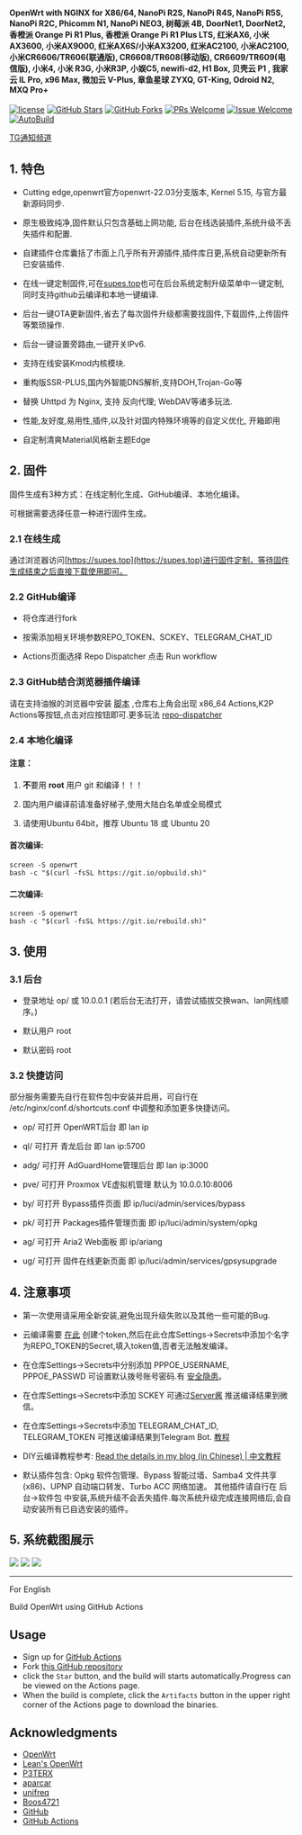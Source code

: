 #### OpenWrt with NGINX for X86/64, NanoPi R2S, NanoPi R4S, NanoPi R5S, NanoPi R2C, Phicomm N1, NanoPi NEO3, 树莓派 4B, DoorNet1, DoorNet2, 香橙派 Orange Pi R1 Plus, 香橙派 Orange Pi R1 Plus LTS, 红米AX6, 小米AX3600, 小米AX9000, 红米AX6S/小米AX3200, 红米AC2100, 小米AC2100, 小米CR6606/TR606(联通版), CR6608/TR608(移动版), CR6609/TR609(电信版), 小米4, 小米 R3G, 小米R3P, 小娱C5, newifi-d2, H1 Box, 贝壳云 P1 , 我家云 lL Pro, x96 Max, 微加云 V-Plus, 章鱼星球 ZYXQ, GT-King, Odroid N2, MXQ Pro+
[1]: https://img.shields.io/badge/license-GPLV2-brightgreen.svg
[2]: /LICENSE
[3]: https://img.shields.io/badge/PRs-welcome-brightgreen.svg
[4]: https://github.com/kiddin9/OpenWrt_x86-r2s-r4s/pulls
[5]: https://img.shields.io/badge/Issues-welcome-brightgreen.svg
[6]: https://github.com/kiddin9/OpenWrt_x86-r2s-r4s/issues/new
[7]: https://img.shields.io/github/v/release/hyird/Action-Openwrt
[8]: https://github.com/kiddin9/OpenWrt_x86-r2s-r4s/releases
[10]: https://img.shields.io/badge/Contact-telegram-blue
[11]: https://t.me/opwrt
[12]: https://github.com/kiddin9/OpenWrt_x86-r2s-r4s/actions/workflows/Openwrt-AutoBuild.yml/badge.svg
[13]: https://github.com/kiddin9/OpenWrt_x86-r2s-r4s/actions

[![license][1]][2]
[![GitHub Stars](https://img.shields.io/github/stars/kiddin9/OpenWrt_x86-r2s-r4s.svg?style=flat-square&label=Stars)](https://github.com/kiddin9/OpenWrt_x86-r2s-r4s/stargazers)
[![GitHub Forks](https://img.shields.io/github/forks/kiddin9/OpenWrt_x86-r2s-r4s.svg?style=flat-square&label=Forks)](https://github.com/kiddin9/OpenWrt_x86-r2s-r4s/fork)
[![PRs Welcome][3]][4]
[![Issue Welcome][5]][6]
[![AutoBuild][12]][13]

<a href="https://t.me/opwrt" target="_blank">TG通知频道</a>
## 1. **特色**

+ Cutting edge,openwrt官方openwrt-22.03分支版本, Kernel 5.15, 与官方最新源码同步.

+ 原生极致纯净,固件默认只包含基础上网功能, 后台在线选装插件,系统升级不丢失插件和配置.

+ 自建插件仓库囊括了市面上几乎所有开源插件,插件库日更,系统自动更新所有已安装插件.

+ 在线一键定制固件,可在[supes.top](https://supes.top)也可在后台系统定制升级菜单中一键定制, 同时支持github云编译和本地一键编译.

+ 后台一键OTA更新固件,省去了每次固件升级都需要找固件,下载固件,上传固件等繁琐操作.

+ 后台一键设置旁路由,一键开关IPv6.

+ 支持在线安装Kmod内核模块.

+ 重构版SSR-PLUS,国内外智能DNS解析,支持DOH,Trojan-Go等

+ 替换 Uhttpd 为 Nginx, 支持 反向代理; WebDAV等诸多玩法.

+ 性能,友好度,易用性,插件,以及针对国内特殊环境等的自定义优化, 开箱即用

+ 自定制清爽Material风格新主题Edge

## 2. **固件**

固件生成有3种方式：在线定制化生成、GitHub编译、本地化编译。

可根据需要选择任意一种进行固件生成。

### 2.1 **在线生成**

通过浏览器访问[https://supes.top](https://supes.top)进行固件定制，等待固件生成结束之后直接下载使用即可。

### 2.2 **GitHub编译**

+ 将仓库进行fork

+ 按需添加相关环境参数REPO_TOKEN、SCKEY、TELEGRAM_CHAT_ID

+ Actions页面选择 Repo Dispatcher 点击 Run workflow
### 2.3 **GitHub结合浏览器插件编译**
请在支持油猴的浏览器中安装 [脚本](https://greasyfork.org/scripts/407616-github-actions-trigger/code/Github%20Actions%20Trigger.user.js) ,仓库右上角会出现 x86_64 Actions,K2P Actions等按钮,点击对应按钮即可.更多玩法 [repo-dispatcher](https://github.com/tete1030/github-repo-dispatcher)

### 2.4 **本地化编译**

#### 注意：

1. **不**要用 **root** 用户 git 和编译！！！

2. 国内用户编译前请准备好梯子,使用大陆白名单或全局模式

3. 请使用Ubuntu 64bit，推荐  Ubuntu 18 或 Ubuntu 20

#### 首次编译:

```
screen -S openwrt
bash -c "$(curl -fsSL https://git.io/opbuild.sh)"
```

#### 二次编译:

```
screen -S openwrt
bash -c "$(curl -fsSL https://git.io/rebuild.sh)"
```


## 3. **使用**

### 3.1 **后台**

+ 登录地址 op/ 或 10.0.0.1 (若后台无法打开，请尝试插拔交换wan、lan网线顺序。)

+ 默认用户 root

+ 默认密码 root

### 3.2 **快捷访问**
部分服务需要先自行在软件包中安装并启用，可自行在 /etc/nginx/conf.d/shortcuts.conf 中调整和添加更多快捷访问。

+ op/ 可打开 OpenWRT后台 即 lan ip

+ ql/ 可打开 青龙后台 即 lan ip:5700

+ adg/ 可打开 AdGuardHome管理后台 即 lan ip:3000

+ pve/ 可打开 Proxmox VE虚拟机管理 默认为 10.0.0.10:8006

+ by/ 可打开 Bypass插件页面 即 ip/luci/admin/services/bypass

+ pk/ 可打开 Packages插件管理页面 即 ip/luci/admin/system/opkg

+ ag/ 可打开 Aria2 Web面板 即 ip/ariang

+ ug/ 可打开 固件在线更新页面 即 ip/luci/admin/services/gpsysupgrade

## 4. **注意事项**

+ 第一次使用请采用全新安装,避免出现升级失败以及其他一些可能的Bug.

+ 云编译需要 [在此](https://github.com/settings/tokens) 创建个token,然后在此仓库Settings->Secrets中添加个名字为REPO_TOKEN的Secret,填入token值,否者无法触发编译。

+ 在仓库Settings->Secrets中分别添加 PPPOE_USERNAME, PPPOE_PASSWD 可设置默认拨号账号密码.有 [安全隐患](https://github.com/kiddin9/OpenWrt_x86-r2s-r4s/issues/23)。

+ 在仓库Settings->Secrets中添加 SCKEY 可通过[Server酱](http://sc.ftqq.com) 推送编译结果到微信。

+ 在仓库Settings->Secrets中添加 TELEGRAM_CHAT_ID, TELEGRAM_TOKEN 可推送编译结果到Telegram Bot. [教程](https://longnight.github.io/2018/12/12/Telegram-Bot-notifications)

+ DIY云编译教程参考: [Read the details in my blog (in Chinese) | 中文教程](https://p3terx.com/archives/build-openwrt-with-github-actions.html)


+ 默认插件包含: Opkg 软件包管理、Bypass 智能过墙、Samba4 文件共享(x86)、UPNP 自动端口转发、Turbo ACC 网络加速。
其他插件请自行在 后台->软件包 中安装,系统升级不会丢失插件.每次系统升级完成连接网络后,会自动安装所有已自选安装的插件。

## 5. **系统截图展示**
![](https://github.com/kiddin9/luci-theme-edge/raw/master/Screenshots/1.png)
![](https://github.com/kiddin9/luci-theme-edge/raw/master/Screenshots/3.png)
![](https://github.com/kiddin9/luci-theme-edge/raw/master/Screenshots/8.png)


------
For English

Build OpenWrt using GitHub Actions

## Usage

- Sign up for [GitHub Actions](https://github.com/features/actions/signup)
- Fork [this GitHub repository](https://github.com/kiddin9/OpenWrt)
- click the `Star` button, and the build will starts automatically.Progress can be viewed on the Actions page.
- When the build is complete, click the `Artifacts` button in the upper right corner of the Actions page to download the binaries.

## Acknowledgments
- [OpenWrt](https://github.com/openwrt/openwrt)
- [Lean's OpenWrt](https://github.com/coolsnowwolf/lede)
- [P3TERX](https://github.com/P3TERX/Actions-OpenWrt/blob/master/LICENSE)
- [aparcar](https://github.com/openwrt/asu)
- [unifreq](https://github.com/unifreq/openwrt_packit)
- [Boos4721](https://github.com/Boos4721/openwrt)
- [GitHub](https://github.com)
- [GitHub Actions](https://github.com/features/actions)


